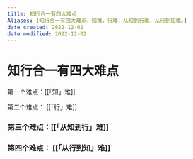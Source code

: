 ```yaml
---
title: 知行合一有四大难点
Aliases: [知行合一有四大难点，知难，行难，从知到行难，从行到知难。]
date created: 2022-12-02
date modified: 2022-12-02
---
```


# 知行合一有四大难点



第一个难点：[[「知」难]]

第二个难点： [[「行」难]]

#### 

### 第三个难点：[[「从知到行」难]]

#### 


### 第四个难点： [[「从行到知」难]]

#### 

